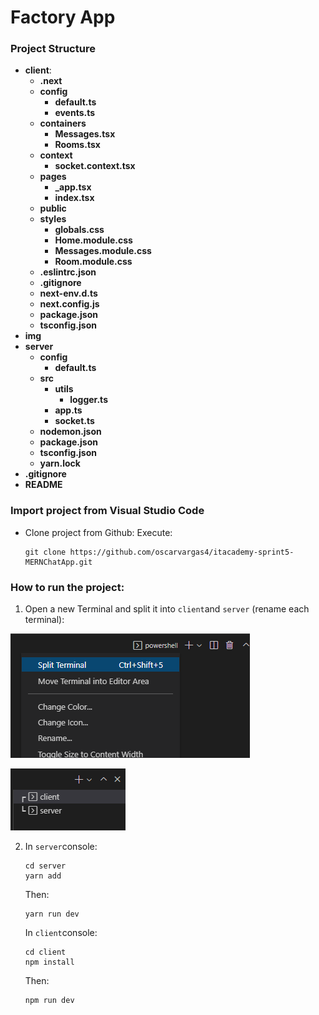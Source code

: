 # Factory App

### Project Structure

- <b>client</b>:
  - <b>.next</b>
  - <b>config</b>
    - <b>default.ts</b>
    - <b>events.ts</b>
  - <b>containers</b>
    - <b>Messages.tsx</b>
    - <b>Rooms.tsx</b>
  - <b>context</b>
    - <b>socket.context.tsx</b>
  - <b>pages</b>
    - <b>\_app.tsx</b>
    - <b>index.tsx</b>
  - <b>public</b>
  - <b>styles</b>
    - <b>globals.css</b>
    - <b>Home.module.css</b>
    - <b>Messages.module.css</b>
    - <b>Room.module.css</b>
  - <b>.eslintrc.json</b>
  - <b>.gitignore</b>
  - <b>next-env.d.ts</b>
  - <b>next.config.js</b>
  - <b>package.json</b>
  - <b>tsconfig.json</b>
- <b>img</b>
- <b>server</b>
  - <b>config</b>
    - <b>default.ts</b>
  - <b>src</b>
    - <b>utils</b>
      - <b>logger.ts</b>
    - <b>app.ts</b>
    - <b>socket.ts</b>
  - <b>nodemon.json</b>
  - <b>package.json</b>
  - <b>tsconfig.json</b>
  - <b>yarn.lock</b>
- <b>.gitignore</b>
- <b>README</b>

### Import project from Visual Studio Code

- Clone project from Github: Execute:
  ```
  git clone https://github.com/oscarvargas4/itacademy-sprint5-MERNChatApp.git
  ```

### How to run the project:

1. Open a new Terminal and split it into `client`and `server` (rename each terminal):

![Open project](img/terminalSplit.png)

![Open project](img/split.PNG)

2. In `server`console:

   ```
   cd server
   yarn add
   ```

   Then:

   ```
   yarn run dev
   ```

   In `client`console:

   ```
   cd client
   npm install
   ```

   Then:

   ```
   npm run dev
   ```

